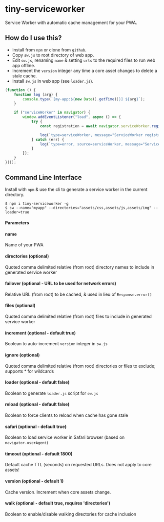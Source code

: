 # tiny-serviceworker
Service Worker with automatic cache management for your PWA.

## How do I use this?
- Install from `npm` or clone from `github`.
- Copy `sw.js` to root directory of web app.
- Edit `sw.js`, renaming `name` & setting `urls` to the required files to run web app offline.
- Increment the `version` integer any time a core asset changes to delete a stale cache.
- Install `sw.js` in web app (see `loader.js`).

```javascript
(function () {
	function log (arg) {
		console.type(`[my-app:${new Date().getTime()}] ${arg}`);
	}

	if ("serviceWorker" in navigator) {
		window.addEventListener("load", async () => {
			try {
				const registration = await navigator.serviceWorker.register("/sw.js", {scope: "/"});

				log(`type=serviceWorker, message="ServiceWorker registration successful with scope: ${registration.scope}"`);
			} catch (err) {
				log(`type=error, source=serviceWorker, message="ServiceWorker registration failed: ${err.message}"`);
			}
		});
	}
}());
```

## Command Line Interface
Install with `npm` & use the cli to generate a service worker in the current directory.

```
$ npm i tiny-serviceworker -g
$ sw --name="myapp" --directories="assets/css,assets/js,assets/img" --loader=true
```

#### Parameters
#### name
Name of your PWA

#### directories (optional)
Quoted comma delimited relative (from root) directory names to include in generated service worker

#### failover (optional - URL to be used for network errors)
Relative URL (from root) to be cached, & used in lieu of `Response.error()`

#### files (optional)
Quoted comma delimited relative (from root) files to include in generated service worker

#### increment (optional - default true)
Boolean to auto-increment `version` integer in `sw.js`

#### ignore (optional)
Quoted comma delimited relative (from root) directories or files to exclude; supports * for wildcards

#### loader (optional - default false)
Boolean to generate `loader.js` script for `sw.js`

#### reload (optional - default false)
Boolean to force clients to reload when cache has gone stale

#### safari (optional - default true)
Boolean to load service worker in Safari browser (based on `navigator.userAgent`)

#### timeout (optional - default 1800)
Default cache TTL (seconds) on requested URLs. Does not apply to core assets!

#### version (optional - default 1)
Cache version. Increment when core assets change.

#### walk (optional - default true, requires 'directories')
Boolean to enable/disable walking directories for cache inclusion
